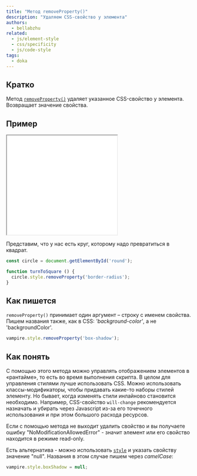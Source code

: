 ```yaml
---
title: "Метод removeProperty()"
description: "Удаляем CSS-свойство у элемента"
authors:
  - bellabzhu
related:
  - js/element-style
  - css/specificity
  - js/code-style
tags:
  - doka
---
```


## Кратко
Метод [`removeProperty()`](https://developer.mozilla.org/en-US/docs/Web/API/CSSStyleDeclaration/removeProperty) удаляет указанное CSS-свойство у элемента. Возвращает значение свойства.

## Пример

<iframe title="Демонстрация работы — removeProperty() — Дока" src="demos/index.html" height="270"></iframe>

Представим, что у нас есть круг, которому надо превратиться в квадрат.

```js
const circle = document.getElementById('round');

function turnToSquare () {
  circle.style.removeProperty('border-radius');
}
```

## Как пишется

`removeProperty()` принимает один аргумент – строку с именем свойства. Пишем названия также, как в CSS: _'background-color'_, а не 'backgroundColor'.

```js
vampire.style.removeProperty('box-shadow');
```

## Как понять

С помощью этого метода можно управлять отображением элементов в «рантайме», то есть во время выполнения скрипта.
В целом для управления стилями лучше использовать CSS. Можно использовать классы-модификаторы, чтобы придавать какие-то наборы стилей элементу. Но бывает, когда изменять стили инлайново становится необходимо. Например, CSS-свойство `will-change` рекомендуется назначать и убирать через Javascript из-за его точечного использования и при этом большого расхода ресурсов.

Если с помощью метода не выходит удалить свойство и вы получаете ошибку "NoModificationAllowedError" - значит элемент или его свойство находится в режиме read-only.

Есть альтернатива - можно использовать [`style`](js/element-style/) и указать свойству значение "null". Названия в этом случае пишем через _camelCase_:

```js
vampire.style.boxShadow = null;
```